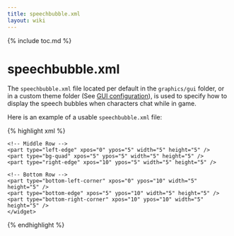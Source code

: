 ```yaml
---
title: speechbubble.xml
layout: wiki
---
```

{% include toc.md %}
#  speechbubble.xml

The `speechbubble.xml` file located per default in the `graphics/gui` folder, or in a custom theme folder (See [GUI configuration](gui_configuration.html)),
is used to specify how to display the speech bubbles when characters chat while in game.

Here is an example of a usable `speechbubble.xml` file:

{% highlight xml %}
<skinset name="SpeechBubble" image="bubble.png">
    <widget type="Window">
        <!-- Top Row -->
        <part type="top-left-corner" xpos="0" ypos="0" width="5" height="5" />
	<part type="top-edge" xpos="5" ypos="0" width="5" height="5" />
	<part type="top-right-corner" xpos="10" ypos="0" width="5" height="5" />

	<!-- Middle Row -->
	<part type="left-edge" xpos="0" ypos="5" width="5" height="5" />
	<part type="bg-quad" xpos="5" ypos="5" width="5" height="5" />
	<part type="right-edge" xpos="10" ypos="5" width="5" height="5" />

	<!-- Bottom Row -->
	<part type="bottom-left-corner" xpos="0" ypos="10" width="5" height="5" />
	<part type="bottom-edge" xpos="5" ypos="10" width="5" height="5" />
	<part type="bottom-right-corner" xpos="10" ypos="10" width="5" height="5" />
	</widget>
</skinset>
{% endhighlight %}

